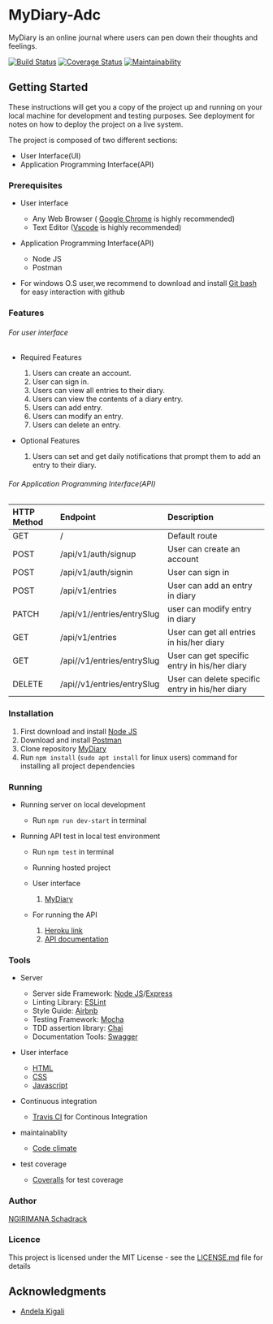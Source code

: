 # MyDiary-Adc

MyDiary is an online journal where users can pen down their thoughts and feelings.

[![Build Status](https://travis-ci.org/ngirimana/MyDiary-Adc.svg?branch=develop)](https://travis-ci.org/ngirimana/MyDiary-Adc) [![Coverage Status](https://coveralls.io/repos/github/ngirimana/MyDiary-Adc/badge.svg)](https://coveralls.io/github/ngirimana/MyDiary-Adc) [![Maintainability](https://api.codeclimate.com/v1/badges/83416e7d77df58e984de/maintainability)](https://codeclimate.com/github/ngirimana/MyDiary-Adc/maintainability)

## Getting Started

These instructions will get you a copy of the project up and running on your local machine for development and testing purposes. See deployment for notes on how to deploy the project on a live system.

The project is composed of two different sections:

- User Interface(UI)
- Application Programming Interface(API)

### Prerequisites

- User interface

  - Any Web Browser ( [Google Chrome](https://www.google.com/chrome/) is highly recommended)
  - Text Editor ([Vscode](https://code.visualstudio.com/download) is highly recommended)

- Application Programming Interface(API)

  - Node JS
  - Postman

- For windows O.S user,we recommend to download and install [Git bash](https://git-scm.com/downloads) for easy interaction with github

### Features

###### For user interface

- Required Features

  1. Users can create an account.
  2. User can sign in.
  3. Users can view all entries to their diary.
  4. Users can view the contents of a diary entry.
  5. Users can add entry.
  6. Users can modify an entry.
  7. Users can delete an entry.

- Optional Features

  1. Users can set and get daily notifications that prompt them to add an entry to their diary.

###### For Application Programming Interface(API)

| HTTP Method | Endpoint                   | Description                                     |
| :---------- | :------------------------- | :---------------------------------------------- |
| GET         | /                          | Default route                                   |
| POST        | /api/v1/auth/signup        | User can create an account                      |
| POST        | /api/v1/auth/signin        | User can sign in                                |
| POST        | /api/v1/entries            | User can add an entry in diary                  |
| PATCH       | /api/v1//entries/entrySlug | user can modify entry in diary                  |
| GET         | /api/v1/entries            | User can get all entries in his/her diary       |
| GET         | /api//v1/entries/entrySlug | User can get specific entry in his/her diary    |
| DELETE      | /api//v1/entries/entrySlug | User can delete specific entry in his/her diary |

### Installation

1.  First download and install [Node JS](https://nodejs.org/en/download/)
2.  Download and install [Postman](https://www.getpostman.com/downloads/)
3.  Clone repository [MyDiary](https://github.com/ngirimana/MyDiary-Adc/tree/develop)
4.  Run `npm install` (`sudo apt install` for linux users) command for installing all project dependencies

### Running

- Running server on local development

  - Run `npm run dev-start` in terminal

- Running API test in local test environment

  - Run `npm test` in terminal

  - Running hosted project

  - User interface

    1. [MyDiary](https://mydiary-web.herokuapp.com/api-docs/)

  - For running the API
    1. [Heroku link](https://mydiary-web.herokuapp.com/)
    2. [API documentation](https://mydiary-web.herokuapp.com/api-docs/)

### Tools

- Server

  - Server side Framework: [Node JS](https://nodejs.org/)/[Express](https://expressjs.com/)
  - Linting Library: [ESLint](https://eslint.org)
  - Style Guide: [Airbnb](https://github.com/airbnb/javascript)
  - Testing Framework: [Mocha](https://mochajs.org/)
  - TDD assertion library: [Chai](https://www.chaijs.com)
  - Documentation Tools: [Swagger](https://swagger.io/tools/swagger-ui/)

- User interface

  - [HTML](https://html.com/)
  - [CSS](https://www.w3schools.com/css/)
  - [Javascript](https://javascript.info/)

- Continuous integration
  - [Travis CI](https://travis-ci.org/) for Continous Integration
- maintainablity
  - [Code climate](https://codeclimate.com/)
- test coverage

  - [Coveralls](https://coveralls.io) for test coverage

### Author

[NGIRIMANA Schadrack](https://github.com/ngirimana/)

### Licence

This project is licensed under the MIT License - see the [LICENSE.md](https://github.com/ngirimana/MyDiary-Adc/blob/develop/README.md) file for details

## Acknowledgments

- [Andela Kigali](https://andela.com/)
